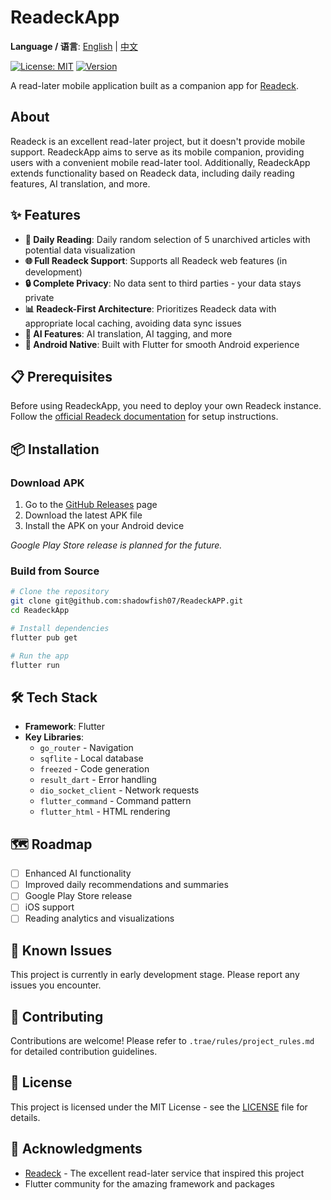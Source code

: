 # ReadeckApp

**Language / 语言**: [English](README.md) | [中文](README_zh.md)

[![License: MIT](https://img.shields.io/badge/License-MIT-yellow.svg)](https://opensource.org/licenses/MIT)
[![Version](https://img.shields.io/github/v/release/shadowfish07/ReadeckApp)]()

A read-later mobile application built as a companion app for [Readeck](https://readeck.org/en/).

## About

Readeck is an excellent read-later project, but it doesn't provide mobile support. ReadeckApp aims to serve as its mobile companion, providing users with a convenient mobile read-later tool. Additionally, ReadeckApp extends functionality based on Readeck data, including daily reading features, AI translation, and more.

## ✨ Features

- **📱 Daily Reading**: Daily random selection of 5 unarchived articles with potential data visualization
- **🌐 Full Readeck Support**: Supports all Readeck web features (in development)
- **🔒 Complete Privacy**: No data sent to third parties - your data stays private
- **📊 Readeck-First Architecture**: Prioritizes Readeck data with appropriate local caching, avoiding data sync issues
- **🤖 AI Features**: AI translation, AI tagging, and more
- **📱 Android Native**: Built with Flutter for smooth Android experience

## 📋 Prerequisites

Before using ReadeckApp, you need to deploy your own Readeck instance. Follow the [official Readeck documentation](https://readeck.org/en/docs/) for setup instructions.

## 📦 Installation

### Download APK

1. Go to the [GitHub Releases](https://github.com/yourusername/ReadeckApp/releases) page
2. Download the latest APK file
3. Install the APK on your Android device

_Google Play Store release is planned for the future._

### Build from Source

```bash
# Clone the repository
git clone git@github.com:shadowfish07/ReadeckAPP.git
cd ReadeckApp

# Install dependencies
flutter pub get

# Run the app
flutter run
```

## 🛠️ Tech Stack

- **Framework**: Flutter
- **Key Libraries**:
  - `go_router` - Navigation
  - `sqflite` - Local database
  - `freezed` - Code generation
  - `result_dart` - Error handling
  - `dio_socket_client` - Network requests
  - `flutter_command` - Command pattern
  - `flutter_html` - HTML rendering

## 🗺️ Roadmap

- [ ] Enhanced AI functionality
- [ ] Improved daily recommendations and summaries
- [ ] Google Play Store release
- [ ] iOS support
- [ ] Reading analytics and visualizations

## 🐛 Known Issues

This project is currently in early development stage. Please report any issues you encounter.

## 🤝 Contributing

Contributions are welcome! Please refer to `.trae/rules/project_rules.md` for detailed contribution guidelines.

## 📄 License

This project is licensed under the MIT License - see the [LICENSE](LICENSE) file for details.

## 🙏 Acknowledgments

- [Readeck](https://readeck.org/en/) - The excellent read-later service that inspired this project
- Flutter community for the amazing framework and packages

